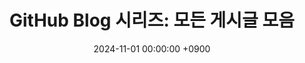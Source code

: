 ---
title: "GitHub Blog 시리즈: 모든 게시글 모음"
date: 2024-11-01 00:00:00 +0900 
categories: 
    [
        블로그 제작
    ]
tags: 
    [

    ]
excerpt: "GitHub Blog 시리즈의 관련 게시글들을 모아 소개하는 공간입니다. 이곳에서는 GitHub와 Git의 기본 개념, 블로그 제작 및 활용 방법을 쉽게 이해할 수 있도록 안내합니다. 단계별 가이드를 통해 GitHub Pages와 Chirpy 테마를 활용하여 블로그를 구축하고, 효과적으로 프로젝트를 관리하는 방법을 익힐 수 있습니다."
image:
    path: /assets/img/thumbnails/GitHub Blog Chirpy.png
    lqip: data:image/webp;base64,UklGRiABAABXRUJQVlA4TBMBAAAvD8ABEH/BKJKkSD03Ny8EIAD/6nbWhuJItiHvr3YnATjLPzw+g0aSFC0f04OAN/D+xR2wiWzbySl/mS18E0ELSQI6kIAUKlpERAE5dAQS8Mf5v7dQkWqve0Tszt1AQKVqrTCQH1dl+gBUBDRCBEMh3jAEE4N4OqcQo5lnoqu3JJiYfLvpPdajp42JJYFmptMz0dZbCvd8u4oNbsromV4jZsYcgdk7qoKyoCqc/fLunzJBZiqbgWEkW2kg7u7uLv23l1DEI6L/ApLE6AxBqLKJJQcBIOWB7TuaPFCh+92+Y3u6PFKgZ3gObGWiwjUnDAea/o1NMViat1IAp2t+2sh3h/PAjsW3WoKmLniVcZ5m8fM2BAA=
pin: true
---